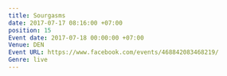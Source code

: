 ```yaml
---
title: Sourgasms
date: 2017-07-17 08:16:00 +07:00
position: 15
Event date: 2017-07-18 00:00:00 +07:00
Venue: DEN
Event URL: https://www.facebook.com/events/468842083468219/
Genre: live
---
```


